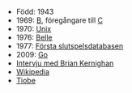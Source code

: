 * Född: 1943
* 1969: [B](https://en.wikipedia.org/wiki/B_(programming_language)), föregångare till [C](https://en.wikipedia.org/wiki/C_(programming_language))
* 1970: [Unix](https://en.wikipedia.org/wiki/Unix)
* 1976: [Belle](https://en.wikipedia.org/wiki/Belle_(chess_machine))
* 1977: [Första slutspelsdatabasen](https://en.wikipedia.org/wiki/Endgame_tablebase)
* 2009: [Go](https://en.wikipedia.org/wiki/Go_(programming_language))
* [Intervju med Brian Kernighan](https://youtu.be/EY6q5dv_B-o?si=BZgbZfzNzxmCeTcM)
* [Wikipedia](https://en.wikipedia.org/wiki/Ken_Thompson)
* [Tiobe](https://www.tiobe.com/tiobe-index/)
